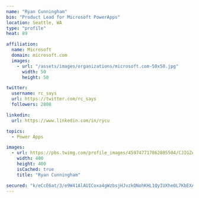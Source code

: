 ```yaml
---
name: "Ryan Cunningham"
bio: "Product Lead for Microsoft PowerApps"
location: Seattle, WA
type: "profile"
heat: 89

affiliation:
  name: Microsoft
  domain: microsoft.com
  images:
    - url: "/assets/images/organizations/microsoft.com-50x50.jpg"
      width: 50
      height: 50

twitter:
  username: rc_says
  url: https://twitter.com/rc_says
  followers: 2808

linkedin:
  url: https://www.linkedin.com/in/rycu

topics:
  - Power Apps

images:
  - url: https://pbs.twimg.com/profile_images/459747717862805504/CJIGZejd_400x400.png
    width: 400
    height: 400
    isCached: true
    title: "Ryan Cunningham"

secured: "k/eCcE6at/3/e9W41AlAUICoxa4gWzbsjHJvzkQNohKHL1QyIUXhe0L7KbEXAkK3x2elsRe/ncEmQUOvSYT75SahKDkc3nM5QHuwmcZ7tzZjmCtN9ZSq3w+JiUZWzb4xDtJr3DRJ3ofBEzixLFpCEKgiyjjeThU7sCXKZ80/2sTxhwf2f+PVkz6pdLzGgpgdgDdjwQYTc7oexmRlIHdOg/oTPDxzsfm+/Zres5xUg1gukT+XRBJcB2fA6SiExa0PZpptWYb/PVH3ag2sorkNBtM/ixNSF1/VmdsK05iKF5/Ht2yF/gOmw6avUyYU91fAXJ63qd+f2ByePrQwnYUP/esl/z2ecMBDmc8Eoq/RmD8hTppScGLU1k4s30swtHgXOPSZHGDmmbaW4kz2nOKxayaspipiWgxUXSUVBbMgdW4=;m/vxjYbR5c8F6K8qqvLagQ=="
---
```


